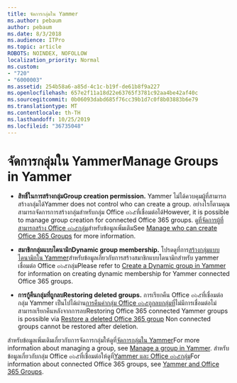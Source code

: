 ```yaml
---
title: จัดการกลุ่มใน Yammer
ms.author: pebaum
author: pebaum
ms.date: 8/3/2018
ms.audience: ITPro
ms.topic: article
ROBOTS: NOINDEX, NOFOLLOW
localization_priority: Normal
ms.custom:
- "720"
- "6000003"
ms.assetid: 254b58a6-a85d-4c1c-b19f-de61b8f9a227
ms.openlocfilehash: 657e2f11a18d22e63765f3781c92aa4be42af40c
ms.sourcegitcommit: 0b06093dabd685f76cc39b1d7c0f8b03883b6e79
ms.translationtype: MT
ms.contentlocale: th-TH
ms.lasthandoff: 10/25/2019
ms.locfileid: "36735048"
---
```

# <a name="manage-groups-in-yammer"></a><span data-ttu-id="a939a-102">จัดการกลุ่มใน Yammer</span><span class="sxs-lookup"><span data-stu-id="a939a-102">Manage Groups in Yammer</span></span>

- <span data-ttu-id="a939a-103">**สิทธิ์ในการสร้างกลุ่ม**</span><span class="sxs-lookup"><span data-stu-id="a939a-103">**Group creation permission.**</span></span> <span data-ttu-id="a939a-104">Yammer ไม่ได้ควบคุมผู้ที่สามารถสร้างกลุ่มได้</span><span class="sxs-lookup"><span data-stu-id="a939a-104">Yammer does not control who can create a group.</span></span> <span data-ttu-id="a939a-105">อย่างไรก็ตามคุณสามารถจัดการการสร้างกลุ่มสำหรับกลุ่ม Office ๓๖๕ที่เชื่อมต่อได้</span><span class="sxs-lookup"><span data-stu-id="a939a-105">However, it is possible to manage group creation for connected Office 365 groups.</span></span> <span data-ttu-id="a939a-106">ดู[ที่จัดการผู้ที่สามารถสร้าง Office ๓๖๕กลุ่ม](https://docs.microsoft.com/office365/admin/create-groups/manage-creation-of-groups)สำหรับข้อมูลเพิ่มเติม</span><span class="sxs-lookup"><span data-stu-id="a939a-106">See [Manage who can create Office 365 Groups](https://docs.microsoft.com/office365/admin/create-groups/manage-creation-of-groups) for more information.</span></span>

- <span data-ttu-id="a939a-107">**สมาชิกกลุ่มแบบไดนามิก**</span><span class="sxs-lookup"><span data-stu-id="a939a-107">**Dynamic group membership.**</span></span> <span data-ttu-id="a939a-108">โปรดดูที่การ[สร้างกลุ่มแบบไดนามิกใน Yammer](https://docs.microsoft.com/yammer/manage-yammer-groups/create-a-dynamic-group)สำหรับข้อมูลเกี่ยวกับการสร้างสมาชิกแบบไดนามิกสำหรับ yammer เชื่อมต่อ Office ๓๖๕กลุ่ม</span><span class="sxs-lookup"><span data-stu-id="a939a-108">Please refer to [Create a Dynamic group in Yammer](https://docs.microsoft.com/yammer/manage-yammer-groups/create-a-dynamic-group) for information on creating dynamic membership for Yammer connected Office 365 groups.</span></span>

- <span data-ttu-id="a939a-109">**การกู้คืนกลุ่มที่ถูกลบ**</span><span class="sxs-lookup"><span data-stu-id="a939a-109">**Restoring deleted groups.**</span></span> <span data-ttu-id="a939a-110">การเรียกคืน Office ๓๖๕ที่เชื่อมต่อกลุ่ม Yammer เป็นไปได้ผ่าน[การคืนค่ากลุ่ม Office ๓๖๕ถูกลบกลุ่มที่](https://docs.microsoft.com/office365/admin/create-groups/restore-deleted-group)ไม่มีการเชื่อมต่อไม่สามารถเรียกคืนหลังจากการลบ</span><span class="sxs-lookup"><span data-stu-id="a939a-110">Restoring Office 365 connected Yammer groups is possible via [Restore a deleted Office 365 group](https://docs.microsoft.com/office365/admin/create-groups/restore-deleted-group) Non connected groups cannot be restored after deletion.</span></span>

<span data-ttu-id="a939a-111">สำหรับข้อมูลเพิ่มเติมเกี่ยวกับการจัดการกลุ่มให้ดูที่[จัดการกลุ่มใน Yammer](https://support.office.com/article/Manage-a-group-in-Yammer-6e05c6d6-5548-4c88-89cd-e6757a514ef2)</span><span class="sxs-lookup"><span data-stu-id="a939a-111">For more information about managing a group, see [Manage a group in Yammer](https://support.office.com/article/Manage-a-group-in-Yammer-6e05c6d6-5548-4c88-89cd-e6757a514ef2).</span></span> <span data-ttu-id="a939a-112">สำหรับข้อมูลเกี่ยวกับกลุ่ม Office ๓๖๕ที่เชื่อมต่อให้ดูที่[Yammer และ Office ๓๖๕กลุ่ม](https://docs.microsoft.com/yammer/manage-yammer-groups/yammer-and-office-365-groups)</span><span class="sxs-lookup"><span data-stu-id="a939a-112">For information about connected Office 365 groups, see [Yammer and Office 365 Groups](https://docs.microsoft.com/yammer/manage-yammer-groups/yammer-and-office-365-groups).</span></span>
  